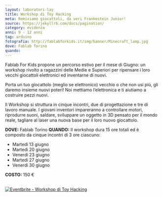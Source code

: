 ```yaml
---
layout: laboratori-lay
title: Workshop di Toy Hacking
meta: Remixiamo giocattoli, da veri Frankestein Junior!
source: https://jekyllrb.com/docs/pagination/
category: evidenza
anni: 9 - 12 anni
tag: arduino
fotografia: http://fablabforkids.it/img/banner/Minecraft_lamp.jpg
dove: Fablab Torino
quando:
---
```

Fablab For Kids propone un percorso estivo per il mese di Giugno: un workshop rivolto a ragazzini delle Medie e Superiori per ripensare i loro vecchi giocattoli elettronici ed inventarne di nuovi.

Porta un tuo giocattolo (meglio se elettronico) vecchio o che non usi più, gli daremo insieme nuovi poteri! Noi mettiamo l’elettronica e ti aiutiamo a costruire pezzi nuovi.

Il Workshop si struttura in cinque incontri, due di progettazione e tre di lavoro manuale. I giovani inventori impareranno a controllare motori, riprodurre suoni, saldare, sviluppare un oggetto in 3D pensato per il mondo reale, tagliare al laser una nuova base per il loro nuovo giocattolo.

**DOVE:** Fablab Torino
**QUANDO:** Il workshop dura 15 ore totali ed è composto da cinque incontri di 3 ore ciascuno:

* Martedì 13 giugno
* Martedì 20 giugno
* Venerdì 23 giugno
* Martedì 27 giugno
* Venerdì 30 giugno

**COSTO:** 150 €

<br>
<a href="https://www.eventbrite.it/e/biglietti-workshop-di-toy-hacking-35010441172?ref=ebtnebtckt" target="_blank"><img src="https://www.eventbrite.it/custombutton?eid=35010441172" alt="Eventbrite - Workshop di Toy Hacking" /></a>	</div>
